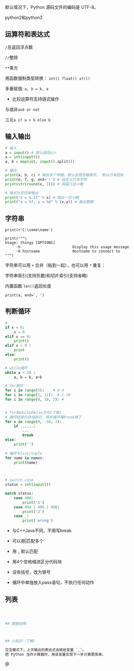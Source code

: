 默认情况下，Python 源码文件的编码是 UTF-8。

python2和python3

## 运算符和表达式

`/`总返回浮点数

`//`整除

`**`乘方

 

用函数强制类型转换： `int() float() str()`

多重赋值: `a, b = b, a`

- 比较运算符支持链式操作



与或非`and or not`

三元`a if a > b else b`



## 输入输出

```python
# 输入
a = input() # 默认返回str
a = int(input())
a, b = map(int, input().split())

# 输出
print(a, b, c) # 输出多个参数，默认会用空格隔开， 默认行末回车
print(e, f, g, end='!') # 自定义行末字符
print(str(round(x, 1))) # 保留几位小数

# 格式化字符串输出
print("x = %.1f" % x) # 输出一位小数
print("x = %f, y = %d" % (x,y)) # 输出整数
```



## 字符串

`print(r'C:\some\name')`

```
print("""\
Usage: thingy [OPTIONS]
     -h                        Display this usage message
     -H hostname               Hostname to connect to
""")
```

字符串可以用 `+` 合并（粘到一起），也可以用 `*` 重复：

字符串索引(支持负数)和切片索引(支持省略)

内置函数 `len()`返回长度

`print(a, end=', ')`





## 判断循环

```python
#
if x < 0:
    x = 0
elif x == 0:
    print()
elif x < 0 :
    print
else:
    print()
```





```python
# while循环
while a < 10 :
    a, b = b, a+b

# for循环
for i in range(5):    # 0-4
for i in range(1, 11):  # 1-10
for i in range(0, 10, 2): # 


# for和while的else子句(了解)
# 循环结束后自动执行，除非循环被break掉了
for x in range(0, -10, 2):
    if ......:
    	...
        break
else:
	print('')
    
# 循环与list/tuple
for name in names:
    print(name)

    
```





```python
# switch case
status = int(input())

match status:
    case 400:
        print('1')
    case 404 | 406 | 408:
        print('2')
    case _:
        print('wrong')
```

- 与C++Java不同，不用写break
- 可以用|匹配多个
- 用 _ 默认匹配



- 用4个空格缩进区分代码块
- 没有括号，改为冒号
- 循环中单独放入pass语句，不执行任何动作



## 列表

```python



## 数据结构



## 小知识（了解）

交互模式下，上次输出的表达式会赋给变量 `_`。
把 Python 当作计算器时，用该变量实现下一步计算更简单。
```

@